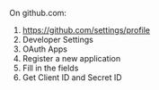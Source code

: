 On github.com:

1. https://github.com/settings/profile
2. Developer Settings
3. OAuth Apps
4. Register a new application
5. Fill in the fields
6. Get Client ID and Secret ID